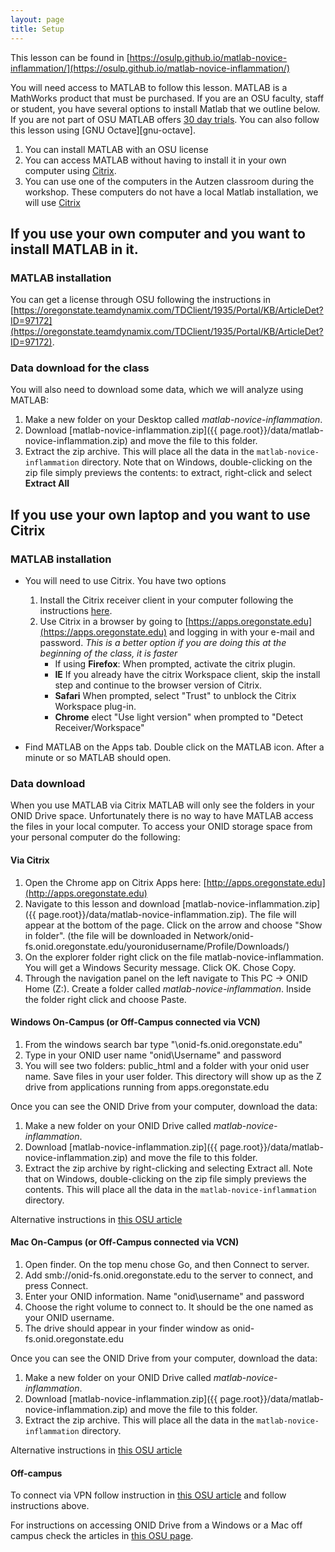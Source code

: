 ```yaml
---
layout: page
title: Setup
---
```


This lesson can be found in [https://osulp.github.io/matlab-novice-inflammation/](https://osulp.github.io/matlab-novice-inflammation/)

You will need access to MATLAB to follow this lesson. MATLAB is a MathWorks product that must be purchased. If you are an OSU faculty, staff or student, you have several options to install Matlab that we outline below. If you are not part of OSU MATLAB offers [30 day trials](https://www.mathworks.com/products/get-matlab.html). You can also follow this lesson using [GNU Octave][gnu-octave].

1. You can install MATLAB with an OSU license 
2. You can access MATLAB without having to install it in your own computer using [Citrix](https://it.engineering.oregonstate.edu/citrix).
3. You can use one of the computers in the Autzen classroom during the workshop. These computers do not have a local Matlab installation, we will use [Citrix](https://it.engineering.oregonstate.edu/citrix)

## If you use your own computer and you want to install MATLAB in it. 

### MATLAB installation
You can get a license through OSU following the instructions in [https://oregonstate.teamdynamix.com/TDClient/1935/Portal/KB/ArticleDet?ID=97172](https://oregonstate.teamdynamix.com/TDClient/1935/Portal/KB/ArticleDet?ID=97172). 

### Data download for the class
You will also need to download some data, which we will analyze using MATLAB:

1. Make a new folder on your Desktop called *matlab-novice-inflammation*.
2. Download [matlab-novice-inflammation.zip]({{ page.root}}/data/matlab-novice-inflammation.zip) and move the file to this folder.
3. Extract the zip archive. This will place all the data in the `matlab-novice-inflammation` directory.
   Note that on Windows, double-clicking on the zip file simply previews the contents: to extract, right-click and select **Extract All**

## If you use your own laptop and you want to use Citrix

### MATLAB installation

* You will need to use Citrix. You have two options
	1. Install the Citrix receiver client in your computer following the instructions [here](https://it.engineering.oregonstate.edu/citrix). 
	2. Use Citrix in a browser by going to [https://apps.oregonstate.edu](https://apps.oregonstate.edu) and logging in with your e-mail and password. *This is a better option if you are doing this at the beginning of the class, it is faster*
		* If using **Firefox**: When prompted, activate the citrix plugin.
		* **IE** If you already have the citrix Workspace client, skip the install step and continue to the browser version of Citrix.
		* **Safari** When prompted, select "Trust" to unblock the Citrix Workspace plug-in.
		* **Chrome** elect "Use light version" when prompted to "Detect Receiver/Workspace"
	
* Find MATLAB on the Apps tab. Double click on the MATLAB icon. After a minute or so MATLAB should open. 

### Data download
When you use MATLAB via Citrix MATLAB will only see the folders in your ONID Drive space. Unfortunately there is no way to have MATLAB access the files in your local computer. To access your ONID storage space from your personal computer do the following:

#### **Via Citrix**

1. Open the Chrome app on Citrix Apps here: [http://apps.oregonstate.edu](http://apps.oregonstate.edu) 
2. Navigate to this lesson and download [matlab-novice-inflammation.zip]({{ page.root}}/data/matlab-novice-inflammation.zip). The file will appear at the bottom of the page. Click on the arrow and choose "Show in folder". (the file will be downloaded in Network/onid-fs.onid.oregonstate.edu/youronidusername/Profile/Downloads/)
3. On the explorer folder right click on the file matlab-novice-inflammation. You will get a Windows Security message. Click OK. Chose Copy.
4. Through the navigation panel on the left navigate to This PC -> ONID Home (Z:). Create a folder called *matlab-novice-inflammation*. Inside the folder right click and choose Paste. 

#### **Windows On-Campus (or Off-Campus connected via VCN)**

1. From the windows search bar type "\\onid-fs.onid.oregonstate.edu"
2. Type in your ONID user name "onid\Username" and password
3. You will see two folders: public_html and a folder with your onid user name. Save files in your user folder. This directory will show up as the Z drive from applications running from apps.oregonstate.edu

Once you can see the ONID Drive from your computer, download the data:

1. Make a new folder on your ONID Drive called *matlab-novice-inflammation*.
2. Download [matlab-novice-inflammation.zip]({{ page.root}}/data/matlab-novice-inflammation.zip) and move the file to this folder.
3. Extract the zip archive by right-clicking and selecting Extract all. Note that on Windows, double-clicking on the zip file simply previews the contents. This will place all the data in the `matlab-novice-inflammation` directory.

Alternative instructions in [this OSU article](https://oregonstate.teamdynamix.com/TDClient/KB/ArticleDet?ID=45710)

#### **Mac On-Campus (or Off-Campus connected via VCN)**

1. Open finder. On the top menu chose Go, and then Connect to server.
2. Add smb://onid-fs.onid.oregonstate.edu to the server to connect, and press Connect.
3. Enter your ONID information. Name "onid\username" and password
4. Choose the right volume to connect to. It should be the one named as your ONID username. 
5. The drive should appear in your finder window as onid-fs.onid.oregonstate.edu

Once you can see the ONID Drive from your computer, download the data:

1. Make a new folder on your ONID Drive called *matlab-novice-inflammation*.
2. Download [matlab-novice-inflammation.zip]({{ page.root}}/data/matlab-novice-inflammation.zip) and move the file to this folder.
3. Extract the zip archive. This will place all the data in the `matlab-novice-inflammation` directory.

Alternative instructions in [this OSU article](https://oregonstate.teamdynamix.com/TDClient/KB/ArticleDet?ID=45703)

#### **Off-campus**

To connect via VPN follow instruction in [this OSU article](https://oregonstate.teamdynamix.com/TDClient/1935/Portal/KB/ArticleDet?ID=76790) and follow instructions above. 

For instructions on accessing ONID Drive from a Windows or a Mac off campus check the articles in [this OSU page](https://oregonstate.teamdynamix.com/TDClient/KB/ArticleDet?ID=45671). 

